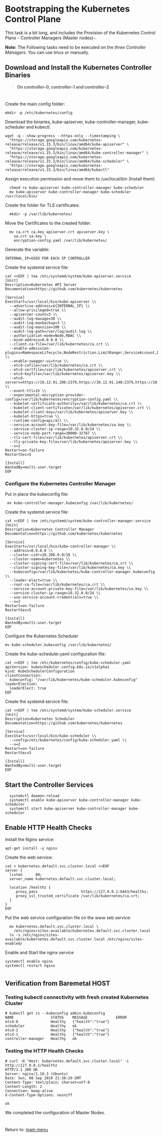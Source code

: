 # Bootstrapping the Kubernetes Control Plane

This task is a bit long, and includes the Provision of the Kubernetes Control Plane - Controller Managers (Master nodes)-.

**Note:** The Following tasks need to be executed on the *three Controller Managers*. You can use tmux or manually. 

## Download and Install the Kubernetes Controller Binaries

>**On controller-0, controller-1 and controller-2**
# 
Create the main config folder:
```
mkdir -p /etc/kubernetes/config
```
Download the binaries, kube-apiserver, kube-controller-manager, kube-scheduler and kubectl.
```
wget -q --show-progress --https-only --timestamping \
  "https://storage.googleapis.com/kubernetes-release/release/v1.15.3/bin/linux/amd64/kube-apiserver" \
  "https://storage.googleapis.com/kubernetes-release/release/v1.15.3/bin/linux/amd64/kube-controller-manager" \
  "https://storage.googleapis.com/kubernetes-release/release/v1.15.3/bin/linux/amd64/kube-scheduler" \
  "https://storage.googleapis.com/kubernetes-release/release/v1.15.3/bin/linux/amd64/kubectl"
```
Assign execution permission and move them to /usr/local/bin   (Install them)
```
  chmod +x kube-apiserver kube-controller-manager kube-scheduler 
  mv kube-apiserver kube-controller-manager kube-scheduler /usr/local/bin/
```
Create the folder for TLS certificates:
```
  mkdir -p /var/lib/kubernetes/
```
Move the Certificates to the created folder:
```
  mv ca.crt ca.key apiserver.crt apiserver.key \
    sa.crt sa.key \
    encryption-config.yaml /var/lib/kubernetes/
```

Generate the variable:
```
INTERNAL_IP=USED FOR EACH IP CONTROLLER
```
Create the systemd service file:
```
cat <<EOF | tee /etc/systemd/system/kube-apiserver.service
[Unit]
Description=Kubernetes API Server
Documentation=https://github.com/kubernetes/kubernetes

[Service]
ExecStart=/usr/local/bin/kube-apiserver \\
  --advertise-address=${INTERNAL_IP} \\
  --allow-privileged=true \\
  --apiserver-count=3 \\
  --audit-log-maxage=30 \\
  --audit-log-maxbackup=3 \\
  --audit-log-maxsize=100 \\
  --audit-log-path=/var/log/audit.log \\
  --authorization-mode=Node,RBAC \\
  --bind-address=0.0.0.0 \\
  --client-ca-file=/var/lib/kubernetes/ca.crt \\
  --enable-admission-plugins=NamespaceLifecycle,NodeRestriction,LimitRanger,ServiceAccount,DefaultStorageClass,ResourceQuota \\
  --enable-swagger-ui=true \\
  --etcd-cafile=/var/lib/kubernetes/ca.crt \\
  --etcd-certfile=/var/lib/kubernetes/apiserver.crt \\
  --etcd-keyfile=/var/lib/kubernetes/apiserver.key \\
  --etcd-servers=https://10.12.91.206:2379,https://10.12.91.148:2379,https://10.12.91.175:2379 \\
  --event-ttl=1h \\
  --experimental-encryption-provider-config=/var/lib/kubernetes/encryption-config.yaml \\
  --kubelet-certificate-authority=/var/lib/kubernetes/ca.crt \\
  --kubelet-client-certificate=/var/lib/kubernetes/apiserver.crt \\
  --kubelet-client-key=/var/lib/kubernetes/apiserver.key \\
  --kubelet-https=true \\
  --runtime-config=api/all \\
  --service-account-key-file=/var/lib/kubernetes/sa.key \\
  --service-cluster-ip-range=10.32.0.0/24 \\
  --service-node-port-range=30000-32767 \\
  --tls-cert-file=/var/lib/kubernetes/apiserver.crt \\
  --tls-private-key-file=/var/lib/kubernetes/apiserver.key \\
  --v=2
Restart=on-failure
RestartSec=5

[Install]
WantedBy=multi-user.target
EOF
```

### Configure the Kubernetes Controller Manager

Put in place the kubeconfig file:
```
 mv kube-controller-manager.kubeconfig /var/lib/kubernetes/
```
Create the systemd service file:
```
cat <<EOF | tee /etc/systemd/system/kube-controller-manager.service
[Unit]
Description=Kubernetes Controller Manager
Documentation=https://github.com/kubernetes/kubernetes

[Service]
ExecStart=/usr/local/bin/kube-controller-manager \\
  --address=0.0.0.0 \\
  --cluster-cidr=10.200.0.0/16 \\
  --cluster-name=kubernetes \\
  --cluster-signing-cert-file=/var/lib/kubernetes/ca.crt \\
  --cluster-signing-key-file=/var/lib/kubernetes/ca.key \\
  --kubeconfig=/var/lib/kubernetes/kube-controller-manager.kubeconfig \\
  --leader-elect=true \\
  --root-ca-file=/var/lib/kubernetes/ca.crt \\
  --service-account-private-key-file=/var/lib/kubernetes/sa.key \\
  --service-cluster-ip-range=10.32.0.0/24 \\
  --use-service-account-credentials=true \\
  --v=2
Restart=on-failure
RestartSec=5

[Install]
WantedBy=multi-user.target
EOF
```




Configure the Kubernetes Scheduler
```
mv kube-scheduler.kubeconfig /var/lib/kubernetes/
```

Create the kube-scheduler.yaml configuration file:
```
cat <<EOF | tee /etc/kubernetes/config/kube-scheduler.yaml
apiVersion: kubescheduler.config.k8s.io/v1alpha1
kind: KubeSchedulerConfiguration
clientConnection:
  kubeconfig: "/var/lib/kubernetes/kube-scheduler.kubeconfig"
leaderElection:
  leaderElect: true
EOF
```
Create the systemd service file:
```
cat <<EOF | tee /etc/systemd/system/kube-scheduler.service
[Unit]
Description=Kubernetes Scheduler
Documentation=https://github.com/kubernetes/kubernetes

[Service]
ExecStart=/usr/local/bin/kube-scheduler \\
  --config=/etc/kubernetes/config/kube-scheduler.yaml \\
  --v=2
Restart=on-failure
RestartSec=5

[Install]
WantedBy=multi-user.target
EOF
```
## Start the Controller Services
```
  systemctl daemon-reload
  systemctl enable kube-apiserver kube-controller-manager kube-scheduler
  systemctl start kube-apiserver kube-controller-manager kube-scheduler
```
## Enable HTTP Health Checks

Install the Nginx service:
```
apt-get install -y nginx
```
Create the web service:
```
cat > kubernetes.default.svc.cluster.local <<EOF
server {
  listen      80;
  server_name kubernetes.default.svc.cluster.local;

  location /healthz {
     proxy_pass                    https://127.0.0.1:6443/healthz;
     proxy_ssl_trusted_certificate /var/lib/kubernetes/ca.crt;
  }
}
EOF
```
Put the web service configuration file on the www seb service:
```
  mv kubernetes.default.svc.cluster.local \
    /etc/nginx/sites-available/kubernetes.default.svc.cluster.local
  ln -s /etc/nginx/sites-available/kubernetes.default.svc.cluster.local /etc/nginx/sites-enabled/
```
Enable and Start the nginx service
```
systemctl enable nginx
systemctl restart nginx
```
# 

## Verification from Baremetal HOST


### Testing kubectl connectivity with fresh created Kubernetes Cluster
```
# kubectl get cs --kubeconfig admin.kubeconfig
NAME                 STATUS    MESSAGE             ERROR
etcd-0               Healthy   {"health":"true"}   
scheduler            Healthy   ok                  
etcd-2               Healthy   {"health":"true"}   
etcd-1               Healthy   {"health":"true"}   
controller-manager   Healthy   ok           
```

### Testing the HTTP Health Checks
```
# curl -H "Host: kubernetes.default.svc.cluster.local" -i http://127.0.0.1/healthz
HTTP/1.1 200 OK
Server: nginx/1.10.3 (Ubuntu)
Date: Sun, 08 Sep 2019 21:38:29 GMT
Content-Type: text/plain; charset=utf-8
Content-Length: 2
Connection: keep-alive
X-Content-Type-Options: nosniff

ok
```
We completed the configuration of Master Nodes.

# 
Return to: [main menu](https://github.com/jimenezcorzo/Kubernetes-The-Hard-Way-15.3-LXC/blob/master/Readme.md)
